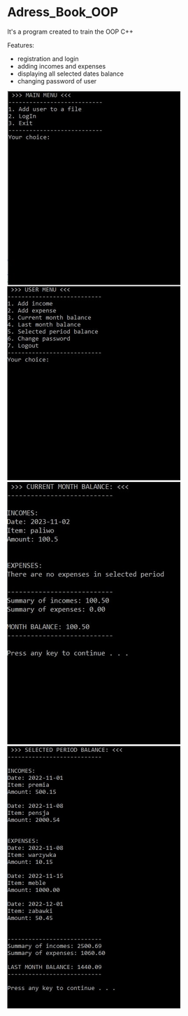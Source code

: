 # Adress_Book_OOP

It's a program created to train the OOP C++

Features:

- registration and login
- adding incomes and expenses
- displaying all selected dates balance
- changing password of user

![Main menu](images/01.jpg)
![User menu](images/02.jpg)
![Current month balance](images/04.jpg)
![selected period balance](images/03.jpg)
